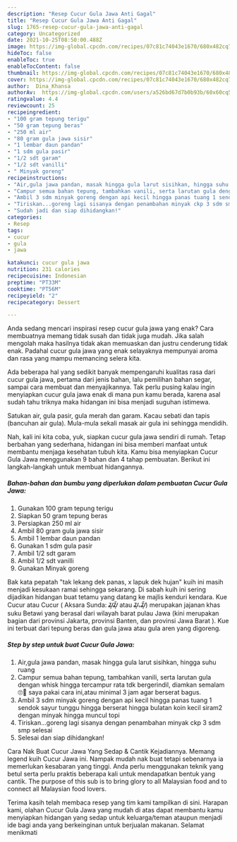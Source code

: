 ```yaml
---
description: "Resep Cucur Gula Jawa Anti Gagal"
title: "Resep Cucur Gula Jawa Anti Gagal"
slug: 1765-resep-cucur-gula-jawa-anti-gagal
category: Uncategorized
date: 2021-10-25T08:50:00.488Z
image: https://img-global.cpcdn.com/recipes/07c81c74043e1670/680x482cq70/cucur-gula-jawa-foto-resep-utama.jpg
hideToc: false
enableToc: true
enableTocContent: false
thumbnail: https://img-global.cpcdn.com/recipes/07c81c74043e1670/680x482cq70/cucur-gula-jawa-foto-resep-utama.jpg
cover: https://img-global.cpcdn.com/recipes/07c81c74043e1670/680x482cq70/cucur-gula-jawa-foto-resep-utama.jpg
author:  Dina_Khansa
authorAv:  https://img-global.cpcdn.com/users/a526bd67d7b0b93b/60x60cq50/avatar.jpg
ratingvalue: 4.4
reviewcount: 25
recipeingredient:
- "100 gram tepung terigu"
- "50 gram tepung beras"
- "250 ml air"
- "80 gram gula jawa sisir"
- "1 lembar daun pandan"
- "1 sdm gula pasir"
- "1/2 sdt garam"
- "1/2 sdt vanilli"
- " Minyak goreng"
recipeinstructions:
- "Air,gula jawa pandan, masak hingga gula larut sisihkan, hingga suhu ruang"
- "Campur semua bahan tepung, tambahkan vanili, serta larutan gula dengan whisk hingga tercampur rata tdk bergerindil, diamkan semalam 🙄😬 saya pakai cara ini,atau minimal 3 jam agar berserat bagus."
- "Ambil 3 sdm minyak goreng dengan api kecil hingga panas tuang 1 sendok sayur tunggu hingga berserat hingga bulatan koin kecil siram2 dengan minyak hingga muncul topi"
- "Tiriskan...goreng lagi sisanya dengan penambahan minyak ckp 3 sdm smp selesai"
- "Sudah jadi dan siap dihidangkan!"
categories:
- Resep
tags:
- cucur
- gula
- jawa

katakunci: cucur gula jawa 
nutrition: 231 calories
recipecuisine: Indonesian
preptime: "PT33M"
cooktime: "PT56M"
recipeyield: "2"
recipecategory: Dessert

---
```



Anda sedang mencari inspirasi resep cucur gula jawa yang enak? Cara membuatnya memang tidak susah dan tidak juga mudah. Jika salah mengolah maka hasilnya tidak akan memuaskan dan justru cenderung tidak enak. Padahal cucur gula jawa yang enak selayaknya mempunyai aroma dan rasa yang mampu memancing selera kita.


Ada beberapa hal yang sedikit banyak mempengaruhi kualitas rasa dari cucur gula jawa, pertama dari jenis bahan, lalu pemilihan bahan segar, sampai cara membuat dan menyajikannya. Tak perlu pusing kalau ingin menyiapkan cucur gula jawa enak di mana pun kamu berada, karena asal sudah tahu triknya maka hidangan ini bisa menjadi suguhan istimewa.

Satukan air, gula pasir, gula merah dan garam. Kacau sebati dan tapis (bancuhan air gula). Mula-mula sekali masak air gula ini sehingga mendidih.


Nah, kali ini kita coba, yuk, siapkan cucur gula jawa sendiri di rumah. Tetap berbahan yang sederhana, hidangan ini bisa memberi manfaat untuk membantu menjaga kesehatan tubuh kita. Kamu bisa menyiapkan Cucur Gula Jawa menggunakan 9 bahan dan 4 tahap pembuatan. Berikut ini langkah-langkah untuk membuat hidangannya.

<!--inarticleads1-->

##### Bahan-bahan dan bumbu yang diperlukan dalam pembuatan Cucur Gula Jawa:

1. Gunakan 100 gram tepung terigu
1. Siapkan 50 gram tepung beras
1. Persiapkan 250 ml air
1. Ambil 80 gram gula jawa sisir
1. Ambil 1 lembar daun pandan
1. Gunakan 1 sdm gula pasir
1. Ambil 1/2 sdt garam
1. Ambil 1/2 sdt vanilli
1. Gunakan  Minyak goreng


Bak kata pepatah &#34;tak lekang dek panas, x lapuk dek hujan&#34; kuih ini masih menjadi kesukaan ramai sehingga sekarang. Di sabah kuih ini sering dijadikan hidangan buat tetamu yang datang ke majlis kenduri kendara. Kue Cucur atau Cucur ( Aksara Sunda: ᮎᮥᮎᮥᮁ atau ᮎᮥᮂᮎᮥᮁ) merupakan jajanan khas suku Betawi yang berasal dari wilayah barat pulau Jawa (kini merupakan bagian dari provinsi Jakarta, provinsi Banten, dan provinsi Jawa Barat ). Kue ini terbuat dari tepung beras dan gula jawa atau gula aren yang digoreng. 

<!--inarticleads2-->

##### Step by step untuk buat Cucur Gula Jawa:

1. Air,gula jawa pandan, masak hingga gula larut sisihkan, hingga suhu ruang
1. Campur semua bahan tepung, tambahkan vanili, serta larutan gula dengan whisk hingga tercampur rata tdk bergerindil, diamkan semalam 🙄😬 saya pakai cara ini,atau minimal 3 jam agar berserat bagus.
1. Ambil 3 sdm minyak goreng dengan api kecil hingga panas tuang 1 sendok sayur tunggu hingga berserat hingga bulatan koin kecil siram2 dengan minyak hingga muncul topi
1. Tiriskan...goreng lagi sisanya dengan penambahan minyak ckp 3 sdm smp selesai
1. Selesai dan siap dihidangkan!

Cara Nak Buat Cucur Jawa Yang Sedap &amp; Cantik Kejadiannya. Memang legend kuih Cucur Jawa ini. Nampak mudah nak buat tetapi sebenarnya ia memerlukan kesabaran yang tinggi. Anda perlu menggunakan teknik yang betul serta perlu praktis beberapa kali untuk mendapatkan bentuk yang cantik. The purpose of this sub is to bring glory to all Malaysian food and to connect all Malaysian food lovers. 

Terima kasih telah membaca resep yang tim kami tampilkan di sini. Harapan kami, olahan Cucur Gula Jawa yang mudah di atas dapat membantu kamu menyiapkan hidangan yang sedap untuk keluarga/teman ataupun menjadi ide bagi anda yang berkeinginan untuk berjualan makanan. Selamat menikmati

